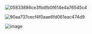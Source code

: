 ![05833886ce3fbdfb0f614e4a76545c4](https://github.com/user-attachments/assets/96c5e46a-52e9-4401-92bd-47eefbee3c5d)

![90aa737cecf4f0aae6fd061eac474d9](https://github.com/user-attachments/assets/3f413f54-27ba-410c-bc3e-a50ede1500fd)

![image](https://github.com/user-attachments/assets/4773e515-e4a2-463c-9a87-8a08568f5932)
